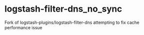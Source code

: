 # logstash-filter-dns_no_sync
Fork of logstash-plugins/logstash-filter-dns attempting to fix cache performance issue
